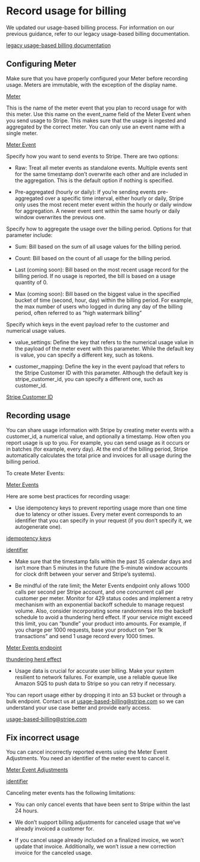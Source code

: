 # Record usage for billing

We updated our usage-based billing process. For information on our previous guidance, refer to our legacy usage-based billing documentation.

[legacy usage-based billing documentation](/billing/subscriptions/usage-based-legacy)

## Configuring Meter

Make sure that you have properly configured your Meter before recording usage. Meters are immutable, with the exception of the display name.

[Meter](/api/billing/meter/object)

This is the name of the meter event that you plan to record usage for with this meter. Use this name on the event_name field of the Meter Event when you send usage to Stripe. This makes sure that the usage is ingested and aggregated by the correct meter. You can only use an event name with a single meter.

[Meter Event](/api/billing/meter-event/create)

Specify how you want to send events to Stripe. There are two options:

- Raw: Treat all meter events as standalone events. Multiple events sent for the same timestamp don’t overwrite each other and are included in the aggregation. This is the default option if nothing is specified.

- Pre-aggregated (hourly or daily): If you’re sending events pre-aggregated over a specific time interval, either hourly or daily, Stripe only uses the most recent meter event within the hourly or daily window for aggregation. A newer event sent within the same hourly or daily window overwrites the previous one.

Specify how to aggregate the usage over the billing period. Options for that parameter include:

- Sum: Bill based on the sum of all usage values for the billing period.

- Count: Bill based on the count of all usage for the billing period.

- Last (coming soon): Bill based on the most recent usage record for the billing period. If no usage is reported, the bill is based on a usage quantity of 0.

- Max (coming soon): Bill based on the biggest value in the specified bucket of time (second, hour, day) within the billing period. For example, the max number of users who logged in during any day of the billing period, often referred to as “high watermark billing”

Specify which keys in the event payload refer to the customer and numerical usage values.

- value_settings: Define the key that refers to the numerical usage value in the payload of the meter event with this parameter. While the default key is value, you can specify a different key, such as tokens.

- customer_mapping: Define the key in the event payload that refers to the Stripe Customer ID with this parameter. Although the default key is stripe_customer_id, you can specify a different one, such as customer_id.

[Stripe Customer ID](/api/customers/object#customer_object-id)

## Recording usage

You can share usage information with Stripe by creating meter events with a customer_id, a numerical value, and optionally a timestamp. How often you report usage is up to you. For example, you can send usage as it occurs or in batches (for example, every day). At the end of the billing period, Stripe automatically calculates the total price and invoices for all usage during the billing period.

To create Meter Events:

[Meter Events](/api/billing/meter-event/create)

Here are some best practices for recording usage:

- Use idempotency keys to prevent reporting usage more than one time due to latency or other issues. Every meter event corresponds to an identifier that you can specify in your request (if you don’t specify it, we autogenerate one).

[idempotency keys](/api/idempotent_requests)

[identifier](/api/billing/meter-event/create#create_billing_meter_event-identifier)

- Make sure that the timestamp falls within the past 35 calendar days and isn’t more than 5 minutes in the future (the 5-minute window accounts for clock drift between your server and Stripe’s systems).

- Be mindful of the rate limit; the Meter Events endpoint only allows 1000 calls per second per Stripe account, and one concurrent call per customer per meter. Monitor for 429 status codes and implement a retry mechanism with an exponential backoff schedule to manage request volume. Also, consider incorporating some randomness into the backoff schedule to avoid a thundering herd effect. If your service might exceed this limit, you can “bundle” your product into amounts. For example, if you charge per 1000 requests, base your product on “per 1k transactions” and send 1 usage record every 1000 times.

[Meter Events endpoint](/api/billing/meter-event/create)

[thundering herd effect](https://en.wikipedia.org/wiki/Thundering_herd_problem)

- Usage data is crucial for accurate user billing. Make your system resilient to network failures. For example, use a reliable queue like Amazon SQS to push data to Stripe so you can retry if necessary.

You can report usage either by dropping it into an S3 bucket or through a bulk endpoint. Contact us at usage-based-billing@stripe.com so we can understand your use case better and provide early access.

[usage-based-billing@stripe.com](mailto:usage-based-billing@stripe.com)

## Fix incorrect usage

You can cancel incorrectly reported events using the Meter Event Adjustments. You need an identifier of the meter event to cancel it.

[Meter Event Adjustments](/api/billing/meter-event_adjustment/create)

[identifier](/api/billing/meter-event/object#billing_meter_event_object-identifier)

Canceling meter events has the following limitations:

- You can only cancel events that have been sent to Stripe within the last 24 hours.

- We don’t support billing adjustments for canceled usage that we’ve already invoiced a customer for.

- If you cancel usage already included on a finalized invoice, we won’t update that invoice. Additionally, we won’t issue a new correction invoice for the canceled usage.
